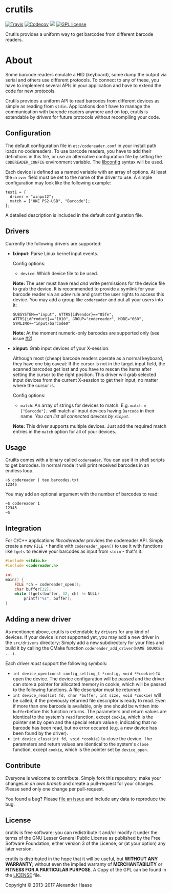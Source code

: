 # crutils

[![Travis](https://img.shields.io/travis/alehaa/crutils/master.svg?style=flat-square)](https://travis-ci.org/alehaa/crutils)
[![Codecov](https://img.shields.io/codecov/c/github/alehaa/crutils.svg?style=flat-square)](https://codecov.io/github/alehaa/crutils?branch=master)
[![](https://img.shields.io/github/issues-raw/alehaa/crutils.svg?style=flat-square)](https://github.com/alehaa/crutils/issues)
[![GPL license](http://img.shields.io/badge/license-LGPL-blue.svg?style=flat-square)](LICENSE)

Crutils provides a uniform way to get barcodes from different barcode readers.


# About

Some barcode readers emulate a HID (keyboard), some dump the output via serial and others use different protocols. To connect to any of these, you have to implement several APIs in your application and have to extend the code for new protocols.

Crutils provides a uniform API to read barcodes from different devices as simple as reading from `stdin`. Applications don't have to manage the communication with barcode readers anymore and on top, crutils is extendable by *drivers* for future protocols without recompiling your code.


## Configuration

The default configuration file in `etc/codereader.conf` in your install path loads no codereaders. To use barcode readers, you have to add their definitions in this file, or use an alternative configuration file by setting the `CODEREADER_CONFIG` environment variable. The [libconfig](http://www.hyperrealm.com/libconfig/libconfig_manual.html#Configuration-Files) syntax will be used.

Each device is defined as a named variable with an array of options. At least the `driver` field must be set to the name of the driver to use. A simple configuration may look like the following example:

```
test1 = {
  driver = "xinput2";
  match = ["OKE PS2-USB", "Barcode"];
};
```

A detailed description is included in the default configuration file.


## Drivers

Currently the following drivers are supported:

* **lxinput:** Parse Linux kernel input events.

  Config options:
  * `device`: Which device file to be used.

  **Note:** The user must have read *and* write permissions for the device file to grab the device. It is recommended to provide a symlink for your barcode reader via an udev rule and grant the user rights to access this device. You may add a group like `codereader` and put all your users into it:

      SUBSYSTEM=="input", ATTRS{idVendor}=="05fe", ATTRS{idProduct}=="1010", GROUP="codereader", MODE="660", SYMLINK+="input/barcode0"

  **Note:** At the moment numeric-only barcodes are supported only (see issue [#2](https://github.com/alehaa/crutils/issues/2)).

* **xinput:** Grab input devices of your X-session.

  Although most (cheap) barcode readers operate as a normal keyboard, they have one big caveat: If the cursor is not in the target input field, the scanned barcodes get lost and you have to rescan the items after setting the cursor to the right position. This driver will grab selected input devices from the current X-session to get their input, no matter where the cursor is.

  Config options:
  * `match`: An array of strings for devices to match. E.g. `match = ["Barcode"];` will match all input devices having `Barcode` in their name. *You can list all connected devices by `xinput`.*

  **Note:** This driver supports multiple devices. Just add the required match entries in the `match` option for all of your devices.


## Usage

Cruilts comes with a binary called `codereader`. You can use it in shell scripts to get barcodes. In normal mode it will print received barcodes in an endless loop.
```
~$ codereader | tee barcodes.txt
12345
```
You may add an optional argument with the number of barcodes to read:
```
~$ codereader 1
12345
~$
```


## Integration

For C/C++ applications *libcodereader* provides the codereader API. Simply create a new `FILE *` handle with `codereader_open()` to use it with functions like `fgets` to receive your barcodes as input from `stdin` - that's it.

```C
#include <stdio.h>
#include <codereader.h>

int
main() {
    FILE *ch = codereader_open();
    char buffer[32];
    while (fgets(buffer, 32, ch) != NULL)
        printf("%s", buffer);
}
```


## Adding a new driver

As mentioned above, crutils is extendable by `drivers` for any kind of devices. If your device is not supported yet, you may add a new driver in the `src/drivers` directory: Simply add a new subdirectory for your files and build it by calling the CMake function `codereader_add_driver(NAME SOURCES ...)`.

Each driver *must* support the following symbols:

* `int device_open(const config_setting_t *config, void **cookie)` to open the device. The device configuration will be passed and the driver can store a pointer for allocated memory in cookie, which will be passed to the following functions. A file descriptor must be returned.
* `int device_read(int fd, char *buffer, int size, void *cookie)` will be called, if the previously returned file descriptor is ready to read. Even if more than one barcode is available, only one should be written into `buffer`before this function returns. The parameters and return values are identical to the system's `read` function, except `cookie`, which is the pointer set by open and the special return value `0`, indicating that no barcode has been read, but no error occured (e.g. a new device has been found by the driver).
*  `int device_close(int fd, void *cookie)` to close the device. The parameters and return values are identical to the system's `close` function, except `cookie`, which is the pointer set by `device_open`.


## Contribute

Everyone is welcome to contribute. Simply fork this repository, make your changes *in an own branch* and create a pull-request for your changes. Please send only one change per pull-request.

You found a bug? Please [file an issue](https://github.com/alehaa/crutils/issues/new) and include any data to reproduce the bug.


## License

crutils is free software: you can redistribute it and/or modify it under the terms of the GNU Lesser General Public License as published by the Free Software Foundation, either version 3 of the License, or (at your option) any later version.

crutils is distributed in the hope that it will be useful, but **WITHOUT ANY WARRANTY**; without even the implied warranty of **MERCHANTABILITY** or **FITNESS FOR A PARTICULAR PURPOSE**. A Copy of the GPL can be found in the [LICENSE](LICENSE) file.

Copyright &copy; 2013-2017 Alexander Haase
